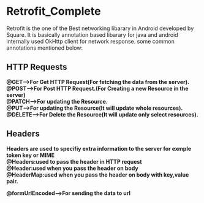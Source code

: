 # Retrofit_Complete
Retrofit is the one of the Best networking libarary in Android developed by Square.
It is basically annotation based libarary for java and android internally used OkHttp client for network response.
some common annotations mentioned below:

<B>HTTP Requests<B>
-----------------------------
@GET-->For Get HTTP Request(For fetching the data from the server).<br>
@POST-->For Post HTTP Request.(For Creating a new Resource in the server)<br>
@PATCH-->For updating the Resource.<br>
@PUT-->For updating the Resource(It will update whole resources).<br>
@DELETE-->For Delete the Resource(It will update only select resources).<br>


<B>Headers<B> 
------------------
Headers are used to specifiy extra information to the server for exmple token key or MIME<br>
@Headers:used to pass the header in HTTP request<br>
@Header:used when you pass the header on body<br>
@HeaderMap:used when you pass the header on body with key,value pair.<br>



@formUrlEncoded-->For sending the data to url 



